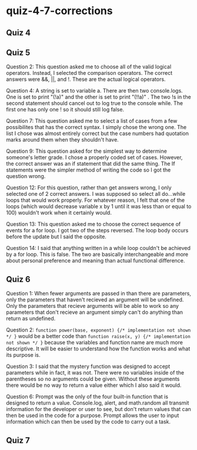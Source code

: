 # quiz-4-7-corrections

## Quiz 4

## Quiz 5
Question 2: This question asked me to choose all of the valid logical operators. Instead, I selected the comparison operators. The correct answers were &&, ||, and !. These are the actual logical operators.

Question 4: A string is set to variable a. There are then two console.logs. One is set to print "(!a)" and the other is set to print "(!!a)" . The two !s in the second statement should cancel out to log true to the console while. The first one has only one ! so it should still log false.

Question 7: This question asked me to select a list of cases from a few possibilites that has the correct syntax. I simply chose the wrong one. The list I chose was almost entirely correct but the case numbers had quotation marks around them when they shouldn't have.

Question 9: This question asked for the simplest way to determine someone's letter grade. I chose a properly coded set of cases. However, the correct answer was an if statement that did the same thing. The If statements were the simpler method of writing the code so I got the question wrong.

Question 12: For this question, rather than get answers wrong, I only selected one of 2 correct answers. I was supposed so select all do...while loops that would work properly. For whatever reason, I felt that one of the loops (which would decrease variable x by 1 until it was less than or equal to 100) wouldn't work when it certainly would.

Question 13: This question asked me to choose the correct sequence of events for a for loop. I got two of the steps reversed. The loop body occurs before the update but I said the opposite.

Question 14: I said that anything written in a while loop couldn't be achieved by a for loop. This is false. The two are basically interchangeable and more about personal preference and meaning than actual functional difference.



## Quiz 6
Question 1: When fewer arguments are passed in than there are parameters, only the parameters that haven't recieved an argument will be undefined. Only the parameters that recieve arguments will be able to work so any parameters that don't recieve an argument simply can't do anything than return as undefined.

Question 2:   `function power(base, exponent) {/* implementation not shown */ }` would be a better code than                              `function raise(x, y) {/* implementation not shown */ }` because the variables and function name are much more descriptive. It will be easier to understand how the function works and what its purpose is.

Question 3: I said that the mystery function was designed to accept parameters while in fact, it was not. There were no variables inside of the parentheses so no arguments could be given. Without these arguments there would be no way to return a value either which I also said it would.

Question 6: Prompt was the only of the four built-in function that is designed to return a value. Console.log, alert, and math.random all transmit information for the developer or user to see, but don't return values that can then be used in the code for a purpose. Prompt allows the user to input information which can then be used by the code to carry out a task.


## Quiz 7
